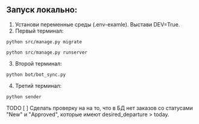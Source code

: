 ## Запуск локально:

1. Установи переменные среды (.env-examle). Выстави DEV=True.
2. Первый терминал:
```
python src/manage.py migrate
```
```
python src/manage.py runserver
```
3. Второй терминал:
```
python bot/bot_sync.py
```
4. Третий терминал:
```
python sender
```

TODO
[ ] Сделать проверку на на то, что в БД нет заказов со статусами "New" и "Approved", которые имеют desired_departure > today.
